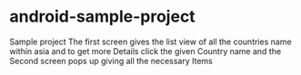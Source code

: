 # android-sample-project
Sample project
The first screen gives the list view of all the countries name within asia and to get more 
Details click the given Country name and the Second screen pops up giving all the necessary
Items
